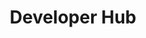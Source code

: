 ---
layout: kbcoll
title:  "Developer Hub"
cat:
  - ['info', 'Info', 'Tune into Developer Mode and dive behind the scenes of what&rsquo;s changed in Wysc.']
  - ['api', 'APIs', 'Our documentation and API center for the technology that makes Wysc possible. Integrate Wysc into your product!']

---